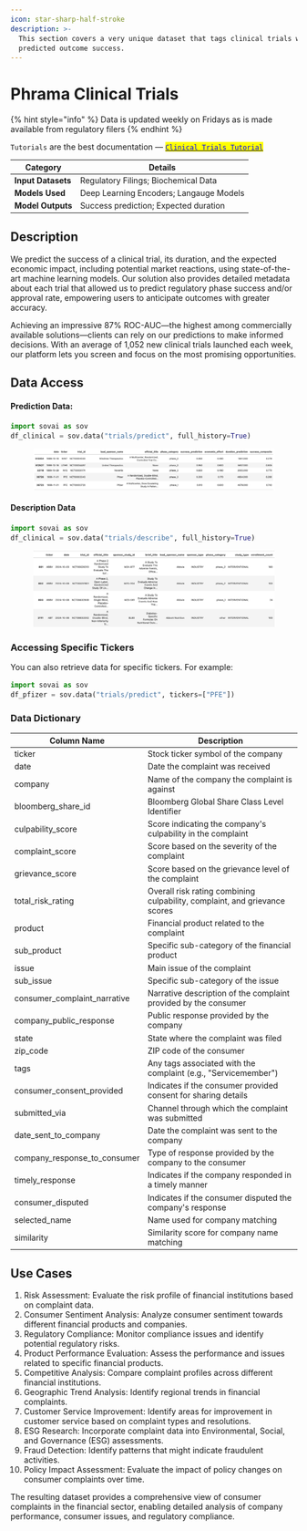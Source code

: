 ```yaml
---
icon: star-sharp-half-stroke
description: >-
  This section covers a very unique dataset that tags clinical trials with their
  predicted outcome success.
---
```


# Phrama Clinical Trials

{% hint style="info" %}
Data is updated weekly on Fridays as is made available from regulatory filers
{% endhint %}

`Tutorials` are the best documentation — [<mark style="color:blue;">`Clinical Trials Tutorial`</mark>](https://colab.research.google.com/github/sovai-research/sovai-public/blob/main/notebooks/datasets/Clinical%20Trials.ipynb)

<table data-column-title-hidden data-view="cards"><thead><tr><th>Category</th><th>Details</th></tr></thead><tbody><tr><td><strong>Input Datasets</strong></td><td>Regulatory Filings; Biochemical Data</td></tr><tr><td><strong>Models Used</strong></td><td>Deep Learning Encoders; Langauge Models</td></tr><tr><td><strong>Model Outputs</strong></td><td>Success prediction; Expected duration</td></tr></tbody></table>

## Description

We predict the success of a clinical trial, its duration, and the expected economic impact, including potential market reactions, using state-of-the-art machine learning models. Our solution also provides detailed metadata about each trial that allowed us to predict regulatory phase success and/or approval rate, empowering users to anticipate outcomes with greater accuracy.

Achieving an impressive 87% ROC-AUC—the highest among commercially available solutions—clients can rely on our predictions to make informed decisions. With an average of 1,052 new clinical trials launched each week, our platform lets you screen and focus on the most promising opportunities.

## Data Access

#### Prediction Data:

```python
import sovai as sov
df_clinical = sov.data("trials/predict", full_history=True)
```

<figure><img src="../../.gitbook/assets/phrama_clinical_trials_1 (2).png" alt=""><figcaption></figcaption></figure>

#### Description Data

```python
import sovai as sov
df_clinical = sov.data("trials/describe", full_history=True)
```

<figure><img src="../../.gitbook/assets/phrama_clinical_trials_2 (2).png" alt=""><figcaption></figcaption></figure>

### Accessing Specific Tickers

You can also retrieve data for specific tickers. For example:

```python
import sovai as sov
df_pfizer = sov.data("trials/predict", tickers=["PFE"]) 
```

### Data Dictionary

| Column Name                     | Description                                                                |
| ------------------------------- | -------------------------------------------------------------------------- |
| ticker                          | Stock ticker symbol of the company                                         |
| date                            | Date the complaint was received                                            |
| company                         | Name of the company the complaint is against                               |
| bloomberg\_share\_id            | Bloomberg Global Share Class Level Identifier                              |
| culpability\_score              | Score indicating the company's culpability in the complaint                |
| complaint\_score                | Score based on the severity of the complaint                               |
| grievance\_score                | Score based on the grievance level of the complaint                        |
| total\_risk\_rating             | Overall risk rating combining culpability, complaint, and grievance scores |
| product                         | Financial product related to the complaint                                 |
| sub\_product                    | Specific sub-category of the financial product                             |
| issue                           | Main issue of the complaint                                                |
| sub\_issue                      | Specific sub-category of the issue                                         |
| consumer\_complaint\_narrative  | Narrative description of the complaint provided by the consumer            |
| company\_public\_response       | Public response provided by the company                                    |
| state                           | State where the complaint was filed                                        |
| zip\_code                       | ZIP code of the consumer                                                   |
| tags                            | Any tags associated with the complaint (e.g., "Servicemember")             |
| consumer\_consent\_provided     | Indicates if the consumer provided consent for sharing details             |
| submitted\_via                  | Channel through which the complaint was submitted                          |
| date\_sent\_to\_company         | Date the complaint was sent to the company                                 |
| company\_response\_to\_consumer | Type of response provided by the company to the consumer                   |
| timely\_response                | Indicates if the company responded in a timely manner                      |
| consumer\_disputed              | Indicates if the consumer disputed the company's response                  |
| selected\_name                  | Name used for company matching                                             |
| similarity                      | Similarity score for company name matching                                 |

## Use Cases

1. Risk Assessment: Evaluate the risk profile of financial institutions based on complaint data.
2. Consumer Sentiment Analysis: Analyze consumer sentiment towards different financial products and companies.
3. Regulatory Compliance: Monitor compliance issues and identify potential regulatory risks.
4. Product Performance Evaluation: Assess the performance and issues related to specific financial products.
5. Competitive Analysis: Compare complaint profiles across different financial institutions.
6. Geographic Trend Analysis: Identify regional trends in financial complaints.
7. Customer Service Improvement: Identify areas for improvement in customer service based on complaint types and resolutions.
8. ESG Research: Incorporate complaint data into Environmental, Social, and Governance (ESG) assessments.
9. Fraud Detection: Identify patterns that might indicate fraudulent activities.
10. Policy Impact Assessment: Evaluate the impact of policy changes on consumer complaints over time.

The resulting dataset provides a comprehensive view of consumer complaints in the financial sector, enabling detailed analysis of company performance, consumer issues, and regulatory compliance.
